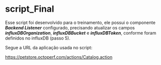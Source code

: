 # script_Final

Esse script foi desenvolvido para o treinamento, ele possui o componente ***Backend Listener*** configurado, precisando atualizar os campos ***influxDBOrganization***, ***influxDBBucket*** e ***influxDBToken***, conforme foram definidos no influxDB (passo 5).

Segue a URL da aplicação usada no script:

https://petstore.octoperf.com/actions/Catalog.action

